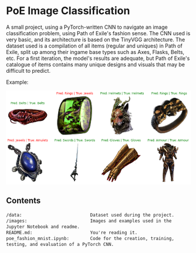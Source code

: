 # PoE Image Classification

A small project, using a PyTorch-written CNN to navigate an image classification problem, using Path of Exile's fashion sense. 
The CNN used is very basic, and its architecture is based on the TinyVGG architecture. 
The dataset used is a compilation of all items (regular and uniques) in Path of Exile, split up among their ingame base types such as Axes, Flasks, Belts, etc.
For a first iteration, the model's results are adequate, but Path of Exile's catalogue of items contains many unique designs and visuals that may be difficult to predict.

Example:

![PoE Fashion MNIST Example](https://raw.githubusercontent.com/RumiaGIT/poe-fashion-mnist/master/images/example.png 'Example Predictions')



## Contents
~~~
/data:                          Dataset used during the project.
/images:                        Images and examples used in the Jupyter Notebook and readme.
README.md:                      You're reading it.
poe_fashion_mnist.ipynb:        Code for the creation, training, testing, and evaluation of a PyTorch CNN.
~~~
